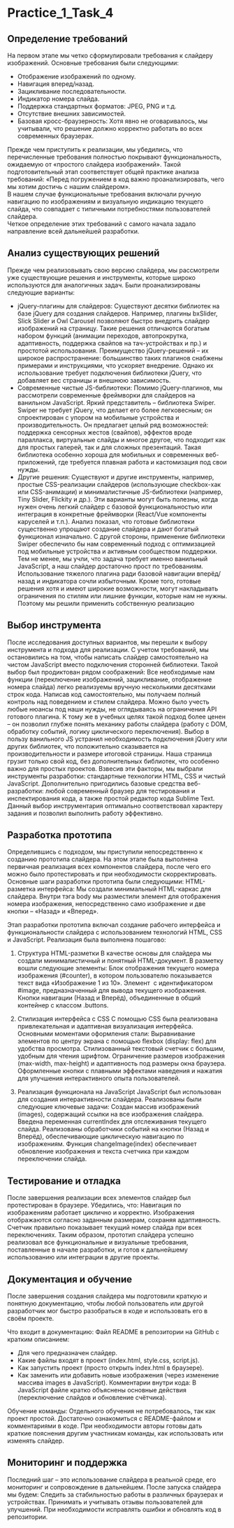 # Practice_1_Task_4
## Определение требований
На первом этапе мы четко сформулировали требования к слайдеру изображений. Основные требования были следующими:
- Отображение изображений по одному.
- Навигация вперед/назад.
- Зацикливание последовательности.
- Индикатор номера слайда.
- Поддержка стандартных форматов: JPEG, PNG и т.д.
- Отсутствие внешних зависимостей.
- Базовая кросс-браузерность: Хотя явно не оговаривалось, мы учитывали, что решение должно корректно работать во всех современных браузерах.

Прежде чем приступить к реализации, мы убедились, что перечисленные требования полностью покрывают функциональность, ожидаемую от «простого слайдера изображений». Такой подготовительный этап соответствует общей практике анализа требований: «Перед погружением в код важно проанализировать, чего мы хотим достичь с нашим слайдером».  
В нашем случае функциональные требования включали ручную навигацию по изображениям и визуальную индикацию текущего слайда, что совпадает с типичными потребностями пользователей слайдера.  
Четкое определение этих требований с самого начала задало направление всей дальнейшей разработки.

## Анализ существующих решений
Прежде чем реализовывать свою версию слайдера, мы рассмотрели уже существующие решения и инструменты, которые широко используются для аналогичных задач. Были проанализированы следующие варианты:
- jQuery-плагины для слайдеров: Существуют десятки библиотек на базе jQuery для создания слайдеров. Например, плагины bxSlider, Slick Slider и Owl Carousel позволяют быстро внедрить слайдер изображений на страницу. Такие решения отличаются богатым набором функций (анимации переходов, автопрокрутка, адаптивность, поддержка свайпов на тач-устройствах и пр.) и простотой использования.
Преимущество jQuery-решений – их широкое распространение: большинство таких плагинов снабжены примерами и инструкциями, что ускоряет внедрение. Однако их использование требует подключения библиотеки jQuery, что добавляет вес страницы и внешнюю зависимость.
- Современные чистые JS-библиотеки: Помимо jQuery-плагинов, мы рассмотрели современные фреймворки для слайдеров на ванильном JavaScript. Яркий представитель – библиотека Swiper. Swiper не требует jQuery, что делает его более легковесным; он спроектирован с упором на мобильные устройства и производительность.
Он предлагает целый ряд возможностей: поддержка сенсорных жестов (свайпов), эффектов вроде параллакса, виртуальные слайды и многое другое, что подходит как для простых галерей, так и для сложных презентаций.
Такая библиотека особенно хороша для мобильных и современных веб-приложений, где требуется плавная работа и кастомизация под свои нужды.
- Другие решения: Существуют и другие инструменты, например, простые CSS-реализации слайдеров (использующие checkbox-хак или CSS-анимации) и минималистичные JS-библиотеки (например, Tiny Slider, Flickity и др.). Эти варианты могут быть полезны, когда нужен очень легкий слайдер с базовой функциональностью или интеграция в конкретные фреймворки (React/Vue компоненты каруселей и т.п.).
Анализ показал, что готовые библиотеки существенно упрощают создание слайдера и дают богатый функционал изначально. С другой стороны, применение библиотеки Swiper обеспечило бы нам современный подход с оптимизацией под мобильные устройства и активным сообществом поддержки. Тем не менее, мы учли, что задача требует именно ванильный JavaScript, а наш слайдер достаточно прост по требованиям. Использование тяжелого плагина ради базовой навигации вперёд/назад и индикатора сочли избыточным. Кроме того, готовые решения хотя и имеют широкие возможности, могут накладывать ограничения по стилям или лишние функции, которые нам не нужны. Поэтому мы решили применить собственную реализацию

## Выбор инструмента
После исследования доступных вариантов, мы перешли к выбору инструмента и подхода для реализации. С учетом требований, мы остановились на том, чтобы написать слайдер самостоятельно на чистом JavaScript вместо подключения сторонней библиотеки. Такой выбор был продиктован рядом соображений:
Все необходимые нам функции (переключение изображений, зацикливание, отображение номера слайда) легко реализуемы вручную несколькими десятками строк кода.
Написав код самостоятельно, мы получаем полный контроль над поведением и стилем слайдера. Можно было учесть любые нюансы под наши нужды, не оглядываясь на ограничения API готового плагина. К тому же в учебных целях такой подход более ценен – он позволил глубже понять механику работы слайдера (работу с DOM, обработку событий, логику циклического переключения).
Выбор в пользу ванильного JS устранил необходимость подключения jQuery или других библиотек, что положительно сказывается на производительности и размере итоговой страницы. Наша страница грузит только свой код, без дополнительных библиотек, что особенно важно для простых проектов.
Взвесив эти факторы, мы выбрали инструменты разработки: стандартные технологии HTML, CSS и чистый JavaScript. Дополнительно пригодились базовые средства веб-разработки: любой современный браузер для тестирования и инспектирования кода, а также простой редактор кода Sublime Text. Данный выбор инструментария оптимально соответствовал характеру задания и позволил выполнить работу эффективно.

## Разработка прототипа
Определившись с подходом, мы приступили непосредственно к созданию прототипа слайдера. На этом этапе была выполнена первичная реализация всех компонентов слайдера, после чего его можно было протестировать и при необходимости скорректировать. Основные шаги разработки прототипа были следующими:
HTML-разметка интерфейса: Мы создали минимальный HTML-каркас для слайдера. Внутри тэга body мы разместили элемент для отображения номера изображения, непосредственно само изображение и две кнопки – «Назад» и «Вперед».

Этап разработки прототипа включал создание рабочего интерфейса и функциональности слайдера с использованием технологий HTML, CSS и JavaScript. Реализация была выполнена пошагово:
1. Структура HTML-разметки
В качестве основы для слайдера мы создали минималистичный и понятный HTML-документ. В разметку вошли следующие элементы:
Блок отображения текущего номера изображения (#counter), в котором пользователю показывается текст вида «Изображение 1 из 10».
Элемент <img> с идентификатором #image, предназначенный для вывода текущего изображения.
Кнопки навигации (Назад и Вперёд), объединенные в общий контейнер с классом .buttons.

2. Стилизация интерфейса с CSS
С помощью CSS была реализована привлекательная и адаптивная визуализация интерфейса. Основными моментами оформления стали:
Выравнивание элементов по центру экрана с помощью flexbox (display: flex) для удобства просмотра.
Стилизованный текстовый счетчик с большим, удобным для чтения шрифтом.
Ограничение размеров изображения (max-width, max-height) и адаптивность под размеры окна браузера.
Оформленные кнопки с плавными эффектами наведения и нажатия для улучшения интерактивного опыта пользователей.

3. Реализация функционала на JavaScript
JavaScript был использован для создания интерактивности слайдера. Реализованы были следующие ключевые задачи:
Создан массив изображений (images), содержащий ссылки на все изображения слайдера.
Введена переменная currentIndex для отслеживания текущего слайда.
Реализованы обработчики событий на кнопки (Назад и Вперёд), обеспечивающие циклическую навигацию по изображениям.
Функция changeImage(index) обеспечивает обновление изображения и текста счетчика при каждом переключении слайда.

## Тестирование и отладка
После завершения реализации всех элементов слайдер был протестирован в браузере. Убедились, что:
Навигация по изображениям работает циклично и корректно.
Изображения отображаются согласно заданным размерам, сохраняя адаптивность.
Счетчик правильно показывает текущий номер слайда при всех переключениях.
Таким образом, прототип слайдера успешно реализовал все функциональные и визуальные требования, поставленные в начале разработки, и готов к дальнейшему использованию или интеграции в другие проекты.


## Документация и обучение
После завершения создания слайдера мы подготовили краткую и понятную документацию, чтобы любой пользователь или другой разработчик мог быстро разобраться в коде и использовать его в своём проекте.

Что входит в документацию:
Файл README в репозитории на GitHub с кратким описанием:
- Для чего предназначен слайдер.
- Какие файлы входят в проект (index.html, style.css, script.js).
- Как запустить проект (просто открыть index.html в браузере).
- Как заменить или добавить новые изображения (через изменение массива images в JavaScript).
Комментарии внутри кода:
В JavaScript файле кратко объяснены основные действия (переключение слайдов и обновление счётчика).

Обучение команды:
Отдельного обучения не потребовалось, так как проект простой. Достаточно ознакомиться с README-файлом и комментариями в коде. При необходимости авторы готовы дать краткие пояснения другим участникам команды, как использовать или изменять слайдер.


## Мониторинг и поддержка
Последний шаг – это использование слайдера в реальной среде, его мониторинг и сопровождение в дальнейшем.
После запуска слайдера мы будем:
Следить за стабильностью работы в различных браузерах и устройствах.
Принимать и учитывать отзывы пользователей для улучшений.
При необходимости исправлять ошибки и обновлять код в репозитории.